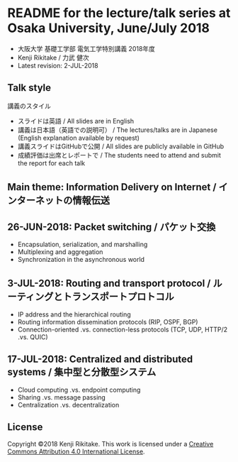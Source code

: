 # README for the lecture/talk series at Osaka University, June/July 2018

* 大阪大学 基礎工学部 電気工学特別講義 2018年度
* Kenji Rikitake / 力武 健次
* Latest revision: 2-JUL-2018

## Talk style

講義のスタイル

* スライドは英語 / All slides are in English
* 講義は日本語（英語での説明可） / The lectures/talks are in Japanese (English explanation available by request)
* 講義スライドはGitHubで公開 / All slides are publicly available in GitHub
* 成績評価は出席とレポートで / The students need to attend and submit the report for each talk

## Main theme: Information Delivery on Internet / インターネットの情報伝送

## 26-JUN-2018: Packet switching / パケット交換

* Encapsulation, serialization, and marshalling
* Multiplexing and aggregation
* Synchronization in the asynchronous world

## 3-JUL-2018: Routing and transport protocol / ルーティングとトランスポートプロトコル

* IP address and the hierarchical routing
* Routing information dissemination protocols (RIP, OSPF, BGP)
* Connection-oriented .vs. connection-less protocols (TCP, UDP, HTTP/2 .vs. QUIC)

## 17-JUL-2018: Centralized and distributed systems / 集中型と分散型システム

* Cloud computing .vs. endpoint computing
* Sharing .vs. message passing
* Centralization .vs. decentralization

## License

Copyright ©2018 Kenji Rikitake.
This work is licensed under a [Creative Commons Attribution 4.0 International License](https://creativecommons.org/licenses/by/4.0/).

